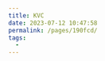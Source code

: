 ```yaml
---
title: KVC
date: 2023-07-12 10:47:58
permalink: /pages/190fcd/
tags:
  - 
---
```

<iframe sandbox scrolling="no" frameborder="0"     
width="946px"   
height="6686px"
:src="$withBase('/images/iOSHtml/17.KVC.html')" > </iframe> 
<div>The content of mind map is Created by <a href="https://xmind.cn" target="_blank" title="edrawsoft">XMind</a> && <a href="https://www.edrawsoft.com/" target="_blank" title="edrawsoft">MindMaster</a> software</div>
